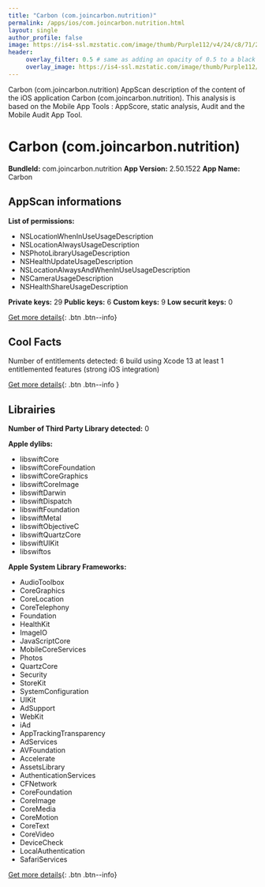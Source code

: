 ```yaml
---
title: "Carbon (com.joincarbon.nutrition)"
permalink: /apps/ios/com.joincarbon.nutrition.html
layout: single
author_profile: false
image: https://is4-ssl.mzstatic.com/image/thumb/Purple112/v4/24/c8/71/24c8718c-0e9e-e6f5-e4a4-67cad4d64530/AppIcon-0-0-1x_U007emarketing-0-0-0-5-0-0-sRGB-0-0-0-GLES2_U002c0-512MB-85-220-0-0.png/512x512bb.jpg
header: 
     overlay_filter: 0.5 # same as adding an opacity of 0.5 to a black background
     overlay_image: https://is4-ssl.mzstatic.com/image/thumb/Purple112/v4/24/c8/71/24c8718c-0e9e-e6f5-e4a4-67cad4d64530/AppIcon-0-0-1x_U007emarketing-0-0-0-5-0-0-sRGB-0-0-0-GLES2_U002c0-512MB-85-220-0-0.png/512x512bb.jpg
---
```

Carbon (com.joincarbon.nutrition) AppScan description of the content of the iOS application Carbon (com.joincarbon.nutrition). This analysis is based on the Mobile App Tools : AppScore, static analysis, Audit and the Mobile Audit App Tool.

# Carbon (com.joincarbon.nutrition)

**BundleId:** com.joincarbon.nutrition
**App Version:** 2.50.1522
**App Name:** Carbon


## AppScan informations 

**List of permissions:** 
- NSLocationWhenInUseUsageDescription
- NSLocationAlwaysUsageDescription
- NSPhotoLibraryUsageDescription
- NSHealthUpdateUsageDescription
- NSLocationAlwaysAndWhenInUseUsageDescription
- NSCameraUsageDescription
- NSHealthShareUsageDescription
  
  
**Private keys:** 29
**Public keys:** 6
**Custom keys:** 9
**Low securit keys:** 0
  
[Get more details](/pricing.html){: .btn .btn--info}

## Cool Facts

Number of entitlements detected: 6
build using Xcode 13
at least 1 entitlemented features (strong iOS integration)
  
[Get more details](/pricing.html){: .btn .btn--info }

## Librairies 
**Number of Third Party Library detected:** 0


**Apple dylibs:**
- libswiftCore
- libswiftCoreFoundation
- libswiftCoreGraphics
- libswiftCoreImage
- libswiftDarwin
- libswiftDispatch
- libswiftFoundation
- libswiftMetal
- libswiftObjectiveC
- libswiftQuartzCore
- libswiftUIKit
- libswiftos


**Apple System Library Frameworks:**
- AudioToolbox
- CoreGraphics
- CoreLocation
- CoreTelephony
- Foundation
- HealthKit
- ImageIO
- JavaScriptCore
- MobileCoreServices
- Photos
- QuartzCore
- Security
- StoreKit
- SystemConfiguration
- UIKit
- AdSupport
- WebKit
- iAd
- AppTrackingTransparency
- AdServices
- AVFoundation
- Accelerate
- AssetsLibrary
- AuthenticationServices
- CFNetwork
- CoreFoundation
- CoreImage
- CoreMedia
- CoreMotion
- CoreText
- CoreVideo
- DeviceCheck
- LocalAuthentication
- SafariServices


  
[Get more details](/pricing.html){: .btn .btn--info}

